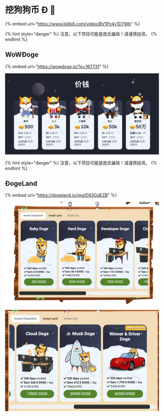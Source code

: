 # 挖狗狗币 Ð 🐶

{% embed url="https://www.bilibili.com/video/BV1Pz4y1D7Wb" %}

{% hint style="danger" %}
 注意，以下项目可能是庞氏骗局！请谨慎投资。
{% endhint %}

## **WoW**Ð**oge**

{% embed url="https://wowdoge.io/?p=167731" %}

![](../.gitbook/assets/ping-mu-kuai-zhao-20210410-xia-wu-3.07.19.png)

{% hint style="danger" %}
 注意，以下项目可能是庞氏骗局！请谨慎投资。
{% endhint %}

## Ð**ogeLand**

{% embed url="https://dogeland.io/reg/D83GdEZB" %}

![](../.gitbook/assets/ping-mu-kuai-zhao-20210411-xia-wu-3.46.16.png)

![](../.gitbook/assets/ping-mu-kuai-zhao-20210411-xia-wu-3.54.36.png)


